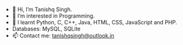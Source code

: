 - 👋 Hi, I’m Tanishq Singh.
- 👀 I’m interested in Programming.
- 🌱 I learnt Python, C, C++, Java, HTML, CSS, JavaScript and PHP.
- Databases: MySQL, SQLite
- 📫 Contact me: tanishqsingh@outlook.in

<!---
singhtanishq is a ✨ special ✨ repository because its `README.md` (this file) appears on your GitHub profile.
You can click the Preview link to take a look at your changes.
--->
